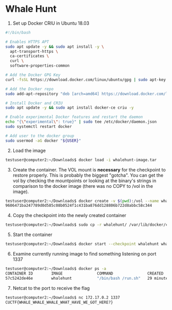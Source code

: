# Whale Hunt

1. Set up Docker CRIU in Ubuntu 18.03

```Bash
#!/bin/bash

# Enables HTTPS APT
sudo apt update -y && sudo apt install -y \
  apt-transport-https \
  ca-certificates \
  curl \
  software-properties-common

# Add the Docker GPG Key
curl -fsSL https://download.docker.com/linux/ubuntu/gpg | sudo apt-key add -

# Add the Docker repo
sudo add-apt-repository "deb [arch=amd64] https://download.docker.com/linux/ubuntu bionic stable"

# Install Docker and CRIU
sudo apt update -y && sudo apt install docker-ce criu -y

# Enable experimental Docker features and restart the daemon
echo "{\"experimental\": true}" | sudo tee /etc/docker/daemon.json
sudo systemctl restart docker

# Add user to the docker group
sudo usermod -aG docker "${USER}"
```

2. Load the image

```Bash
testuser@computer2:~/Downloads$ docker load -i whalehunt-image.tar
```

3. Create the container. The VOL mount is **necessary** for the checkpoint to restore properly. This is probably the biggest "gotcha". You can get the vol by checking the mountpoints or looking at the binary's strings in comparison to the docker image (there was no COPY to /vol in the image).

```Bash
testuser@computer2:~/Downloads$ docker create -v $(pwd):/vol --name whalehunt whalehunt
9606471ba247789d0d585c08b0524f1c431ba876dd128806b722d8abbc58c344
```

4. Copy the checkpoint into the newly created container

```Bash
testuser@computer2:~/Downloads$ sudo cp -r whalehunt/ /var/lib/docker/containers/$(docker ps -aq --no-trunc)/checkpoints
```

5. Start the container

```Bash
testuser@computer2:~/Downloads$ docker start --checkpoint whalehunt whalehunt
```

6. Examine currently running image to find something listening on port 1337

```Bash
testuser@computer2:~/Downloads$ docker ps -a
CONTAINER ID        IMAGE               COMMAND               CREATED             STATUS              PORTS                                        NAMES
57c5242de46e        whalehunt           "/bin/bash /run.sh"   29 minutes ago      Up 29 minutes       0.0.0.0:80->80/tcp, 0.0.0.0:1337->1337/tcp   whalehunt
```

7. Netcat to the port to receive the flag

```Bash
testuser@computer2:~/Downloads$ nc 172.17.0.2 1337
CUCTF{WHALE_WHALE_WHALE_WHAT_HAVE_WE_GOT_HERE?}
```
